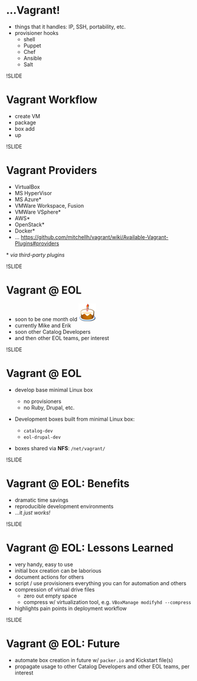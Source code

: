 # ...Vagrant!

- things that it handles: IP, SSH, portability, etc.
- provisioner hooks
   - shell
   - Puppet
   - Chef
   - Ansible
   - Salt

!SLIDE

# Vagrant Workflow

- create VM
- package
- box add
- up

<!-- TODO: example commands, optional demo if there's time / interest -->

!SLIDE

# Vagrant Providers

- VirtualBox
- MS HyperVisor
- MS Azure*
- VMWare Workspace, Fusion
- VMWare VSphere*
- AWS*
- OpenStack*
- Docker*
- ...
https://github.com/mitchellh/vagrant/wiki/Available-Vagrant-Plugins#providers

\* *via third-party plugins*

<!-- easy for developers to deploy to operational environments -->

!SLIDE

# Vagrant @ EOL

- soon to be one month old <img src='img/cake-48.png' alt='cake!' />
- currently Mike and Erik
- soon other Catalog Developers
- and then other EOL teams, per interest

!SLIDE

# Vagrant @ EOL

- develop base minimal Linux box
  - no provisioners
  - no Ruby, Drupal, etc.

- Development boxes built from minimal Linux box:
  - `catalog-dev`
  - `eol-drupal-dev`

- boxes shared via **NFS**: `/net/vagrant/`

!SLIDE

# Vagrant @ EOL: Benefits

- dramatic time savings
- reproducible development environments
- ...it *just works!*

!SLIDE

# Vagrant @ EOL: Lessons Learned

- very handy, easy to use
- initial box creation can be laborious
- document actions for others
- script / use provisioners everything you can for automation and others
- compression of virtual drive files
  - zero out empty space
  - compress w/ virtualization tool, e.g. `VBoxManage modifyhd --compress`
- highlights pain points in deployment workflow

<!-- TODO: try to clean this up -->

!SLIDE

# Vagrant @ EOL: Future

- automate box creation in future w/ `packer.io` and Kickstart file(s)
- propagate usage to other Catalog Developers and other EOL teams, per interest
